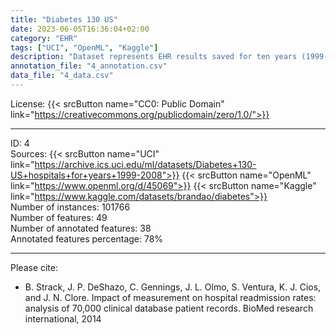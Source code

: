 ```yaml
---
title: "Diabetes 130 US"
date: 2023-06-05T16:36:04+02:00
category: "EHR"
tags: ["UCI", "OpenML", "Kaggle"]
description: "Dataset represents EHR results saved for ten years (1999-2008) in clinical care units at 130 US hospitals and integrated delivery networks. Data includes 101766 observations, a description of the patient's condition at the time of admission, information about the diagnosis, and the number of tests performed. "
annotation_file: "4_annotation.csv"
data_file: "4_data.csv"
---
```


License: {{< srcButton name="CC0: Public Domain" link="https://creativecommons.org/publicdomain/zero/1.0/">}} 

 --- 
ID: 4 \
Sources: {{< srcButton name="UCI" link="https://archive.ics.uci.edu/ml/datasets/Diabetes+130-US+hospitals+for+years+1999-2008">}} {{< srcButton name="OpenML" link="https://www.openml.org/d/45069">}} {{< srcButton name="Kaggle" link="https://www.kaggle.com/datasets/brandao/diabetes">}}  \
Number of instances: 101766 \
Number of features: 49 \
Number of annotated features: 38 \
Annotated features percentage: 78% 

 --- 
Please cite: 
- B. Strack, J. P. DeShazo, C. Gennings, J. L. Olmo, S. Ventura, K. J. Cios, and J. N. Clore. Impact of measurement on hospital readmission rates: analysis of 70,000 clinical database patient records. BioMed research international, 2014 
